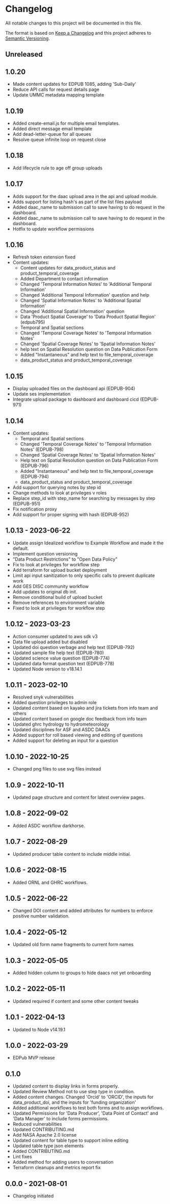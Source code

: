 # Changelog

All notable changes to this project will be documented in this file.

The format is based on [Keep a Changelog](http://keepachangelog.com/en/1.0.0/)
and this project adheres to [Semantic Versioning](http://semver.org/spec/v2.0.0.html).

## Unreleased

<!-- Unreleased changes can be added here. -->

## 1.0.20

- Made content updates for EDPUB 1085, adding 'Sub-Daily'
- Reduce API calls for request details page
- Update UMMC metadata mapping template

## 1.0.19

- Added create-email.js for multiple email templates.
- Added direct message email template
- Add dead-letter-queue for all queues
- Resolve queue infinite loop on request close

## 1.0.18

- Add lifecycle rule to age off group uploads

## 1.0.17

- Adds support for the daac upload area in the api and upload module.
- Adds support for listing hash's as part of the list files payload
- Added daac_name to submission call to save having to do request in the dashboard.
- Added daac_name to submission call to save having to do request in the dashboard.
- Hotfix to update workflow permissions

## 1.0.16

- Refresh token extension fixed
- Content updates:
  - Content updates for data_product_status and product_temporal_coverage
  - Added Department to contact information
  - Changed 'Temporal Information Notes' to 'Additional Temporal Information'
  - Changed 'Additional Temporal Information' question and help
  - Changed 'Spatial Information Notes' to 'Additional Spatial Information'
  - Changed 'Additional Spatial Information' question
  - Data 'Product Spatial Coverage' to 'Data Product Spatial Region' (edpub795)
  - Temporal and Spatial sections
  - Changed 'Temporal Coverage Notes' to 'Temporal Information Notes'
  - Changed 'Spatial Coverage Notes' to 'Spatial Information Notes'
  - help text on Spatial Resolution question on Data Publication Form
  - Added "Instantaneous" and help text to file_temporal_coverage
  - data_product_status and product_temporal_coverage

## 1.0.15

- Display uploaded files on the dashboard api (EDPUB-904)
- Update ses implementation
- Integrate upload package to dashboard and dashboard cicd (EDPUB-971)

## 1.0.14

- Content updates:
  - Temporal and Spatial sections
  - Changed 'Temporal Coverage Notes' to 'Temporal Information Notes' (EDPUB-798)
  - Changed 'Spatial Coverage Notes' to 'Spatial Information Notes'
  - Help text on Spatial Resolution question on Data Publication Form (EDPUB-796)
  - Added "Instantaneous" and help text to file_temporal_coverage (EDPUB-794)
  - data_product_status and product_temporal_coverage
- Add support for querying notes by step id
- Change methods to look at privileges v roles
- Replace step_id with step_name for searching by messages by step (EDPUB-951)
- Fix notification proxy
- Add support for proper signing with hash (EDPUB-952)

## 1.0.13 - 2023-06-22

- Update assign Idealized workflow to Example Workflow and made it the default.
- Implement question versioning
- "Data Product Restrictions" to "Open Data Policy"
- Fix to look at privileges for workflow step
- Add terraform for upload bucket deployment
- Limit api input sanitization to only specific calls to prevent duplicate work
- Add GES DISC community workflow
- Add updates to original db init.
- Remove conditional build of upload bucket
- Remove references to environment variable
- Fixed to look at privileges for workflow step

## 1.0.12 - 2023-03-23

- Action consumer updated to aws sdk v3
- Data file upload added but disabled
- Updated doi question verbage and help text (EDPUB-792)
- Updated sample file help text (EDPUB-780)
- Updated science value question (EDPUB-774)
- Updated data format question text (EDPUB-778)
- Updated Node version to v18.14.1

## 1.0.11 - 2023-02-10

- Resolved snyk vulnerabilities
- Added question privileges to admin role
- Updated content based on kayako and jira tickets from info team and others
- Updated content based on google doc feedback from info team
- Updated ghrc hydrology to hydrometeorology
- Updated disciplines for ASF and ASDC DAACs
- Added support for roll based viewing and editing of questions
- Added support for deleting an input for a question

## 1.0.10 - 2022-10-25

- Changed png files to use svg files instead

## 1.0.9 - 2022-10-11

- Updated page structure and content for latest overview pages.

## 1.0.8 - 2022-09-02

- Added ASDC workflow darkhorse.

## 1.0.7 - 2022-08-29

- Updated producer table content to include middle initial.

## 1.0.6 - 2022-08-15

- Added ORNL and GHRC workflows.

## 1.0.5 - 2022-06-22

- Changed DOI content and added attributes for numbers to enforce positive number validation.

## 1.0.4 - 2022-05-12

- Updated old form name fragments to current form names

## 1.0.3 - 2022-05-05

- Added hidden column to groups to hide daacs not yet onboarding

## 1.0.2 - 2022-05-11

- Updated required if content and some other content tweaks

## 1.0.1 - 2022-04-13

- Updated to Node v14.19.1

## 1.0.0 - 2022-03-29

- EDPub MVP release

## 0.1.0

- Updated content to display links in forms properly.
- Updated Review Method not to use step type in condition.
- Added content changes. Changed 'Orcid' to 'ORCID', the inputs for data_product_doi, and the inputs for 'funding organization'
- Added additional workflows to test both forms and to assign workflows.
- Updated Permissions for 'Data Producer', 'Data Point of Contact' and 'Data Manager' to include forms permissions.
- Reduced vulnerabilities
- Updated CONTRIBUTING.md
- Add NASA Apache 2.0 license
- Updated content for table type to support inline editing
- Updated table type json elements
- Added CONTRIBUTING.md
- Lint fixes
- Added method for adding users to conversation
- Terraform cleanups and metrics report fix

## 0.0.0 - 2021-08-01

- Changelog initiated
